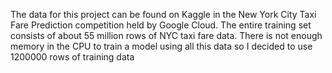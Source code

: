 The data for this project can be found on Kaggle in the New York City Taxi Fare Prediction competition held by Google Cloud. The entire training set consists of about 55 million rows of NYC taxi fare data. There is not enough memory in the CPU to train a model using all this data so I decided to use  1200000 rows of training data 
